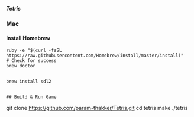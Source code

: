 ***Tetris***


### Mac

#### Install Homebrew
```
ruby -e "$(curl -fsSL https://raw.githubusercontent.com/Homebrew/install/master/install)"
# Check for success
brew doctor


brew install sdl2


## Build & Run Game
```
git clone https://github.com/param-thakker/Tetris.git
cd tetris
make
./tetris
```

